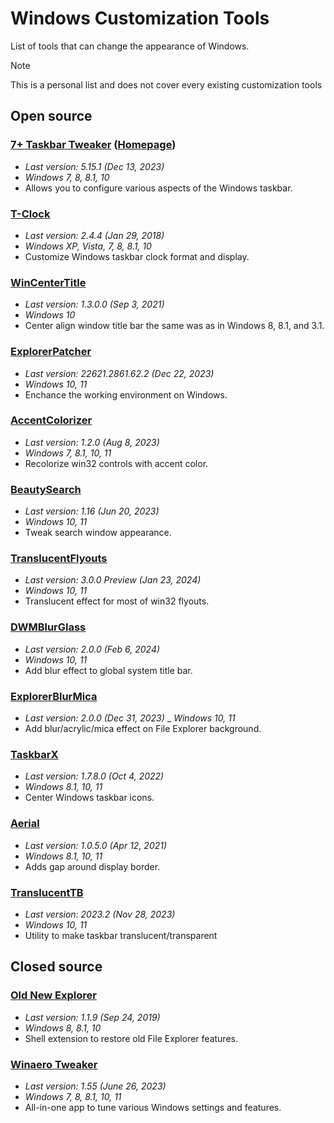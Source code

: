 # Windows Customization Tools

List of tools that can change the appearance of Windows.

> [!NOTE]
> This is a personal list and does not cover every existing customization tools

## Open source

### [7+ Taskbar Tweaker](https://github.com/m417z/7-Taskbar-Tweaker) ([Homepage](https://tweaker.ramensoftware.com/))
- _Last version: 5.15.1 (Dec 13, 2023)_
- _Windows 7, 8, 8.1, 10_
- Allows you to configure various aspects of the Windows taskbar.

### [T-Clock](https://github.com/White-Tiger/T-Clock)
- _Last version: 2.4.4 (Jan 29, 2018)_
- _Windows XP, Vista, 7, 8, 8.1, 10_
- Customize Windows taskbar clock format and display.

### [WinCenterTitle](https://github.com/valinet/WinCenterTitle)
- _Last version: 1.3.0.0 (Sep 3, 2021)_
- _Windows 10_
- Center align window title bar the same was as in Windows 8, 8.1, and 3.1.

### [ExplorerPatcher](https://github.com/valinet/ExplorerPatcher)
- _Last version: 22621.2861.62.2 (Dec 22, 2023)_
- _Windows 10, 11_
- Enchance the working environment on Windows.

### [AccentColorizer](https://github.com/krlvm/AccentColorizer)
- _Last version: 1.2.0 (Aug 8, 2023)_
- _Windows 7, 8.1, 10, 11_
- Recolorize win32 controls with accent color.

### [BeautySearch](https://github.com/krlvm/BeautySearch)
- _Last version: 1.16 (Jun 20, 2023)_
- _Windows 10, 11_
- Tweak search window appearance.

### [TranslucentFlyouts](https://github.com/ALTaleX531/TranslucentFlyouts)
- _Last version: 3.0.0 Preview (Jan 23, 2024)_
- _Windows 10, 11_
- Translucent effect for most of win32 flyouts.

### [DWMBlurGlass](https://github.com/Maplespe/DWMBlurGlass)
- _Last version: 2.0.0 (Feb 6, 2024)_
- _Windows 10, 11_
- Add blur effect to global system title bar.

### [ExplorerBlurMica](https://github.com/Maplespe/ExplorerBlurMica)
- _Last version: 2.0.0 (Dec 31, 2023)_
_ _Windows 10, 11_
- Add blur/acrylic/mica effect on File Explorer background.

### [TaskbarX](https://github.com/ChrisAnd1998/TaskbarX)
- _Last version: 1.7.8.0 (Oct 4, 2022)_
- _Windows 8.1, 10, 11_
- Center Windows taskbar icons.

### [Aerial](https://github.com/ChrisAnd1998/Aerial)
- _Last version: 1.0.5.0 (Apr 12, 2021)_
- _Windows 8.1, 10, 11_
- Adds gap around display border.

### [TranslucentTB](https://github.com/TranslucentTB/TranslucentTB)
- _Last version: 2023.2 (Nov 28, 2023)_
- _Windows 10, 11_
- Utility to make taskbar translucent/transparent

## Closed source

### [Old New Explorer](https://msfn.org/board/topic/170375-oldnewexplorer-119/)
- _Last version: 1.1.9 (Sep 24, 2019)_
- _Windows 8, 8.1, 10_
- Shell extension to restore old File Explorer features.

### [Winaero Tweaker](https://winaerotweaker.com/)
- _Last version: 1.55 (June 26, 2023)_
- _Windows 7, 8, 8.1, 10, 11_
- All-in-one app to tune various Windows settings and features.